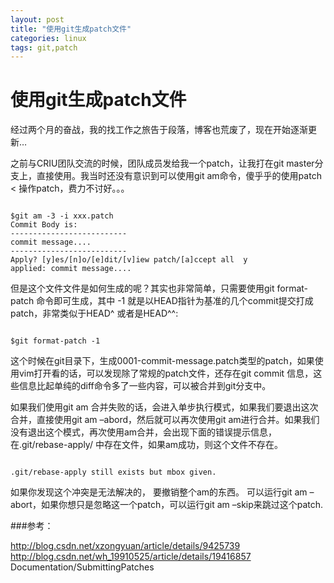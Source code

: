 ```yaml
---
layout: post
title: "使用git生成patch文件"
categories: linux 
tags: git,patch
---
```

使用git生成patch文件
==================
经过两个月的奋战，我的找工作之旅告于段落，博客也荒废了，现在开始逐渐更新…

之前与CRIU团队交流的时候，团队成员发给我一个patch，让我打在git master分支上，直接使用。我当时还没有意识到可以使用git am命令，傻乎乎的使用patch < 操作patch，费力不讨好。。。

<pre><code>
$git am -3 -i xxx.patch
Commit Body is:
--------------------------
commit message....
--------------------------
Apply? [y]es/[n]o/[e]dit/[v]iew patch/[a]ccept all  y
applied: commit message....
</code></pre>

但是这个文件文件是如何生成的呢？其实也非常简单，只需要使用git format-patch 命令即可生成，其中 -1 就是以HEAD指针为基准的几个commit提交打成patch，非常类似于HEAD^ 或者是HEAD^^:

<pre><code>
$git format-patch -1
</code></pre>

这个时候在git目录下，生成0001-commit-message.patch类型的patch，如果使用vim打开看的话，可以发现除了常规的patch文件，还存在git commit 信息，这些信息比起单纯的diff命令多了一些内容，可以被合并到git分支中。

如果我们使用git am 合并失败的话，会进入单步执行模式，如果我们要退出这次合并，直接使用git am –abord，然后就可以再次使用git am进行合并。如果我们没有退出这个模式，再次使用am合并，会出现下面的错误提示信息，在.git/rebase-apply/ 中存在文件，如果am成功，则这个文件不存在。

<pre><code>
.git/rebase-apply still exists but mbox given.
</code></pre>

如果你发现这个冲突是无法解决的， 要撤销整个am的东西。 可以运行git am –abort，如果你想只是忽略这一个patch，可以运行git am –skip来跳过这个patch.

 

 

###参考：

http://blog.csdn.net/xzongyuan/article/details/9425739
http://blog.csdn.net/wh_19910525/article/details/19416857
Documentation/SubmittingPatches

